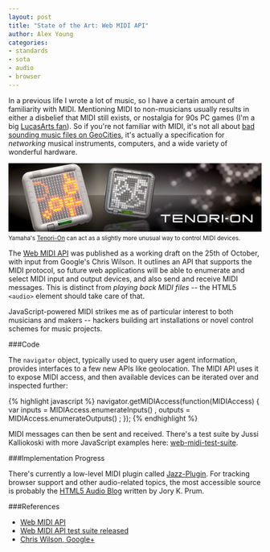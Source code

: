 ```yaml
---
layout: post
title: "State of the Art: Web MIDI API"
author: Alex Young
categories: 
- standards
- sota
- audio
- browser
---
```


In a previous life I wrote a lot of music, so I have a certain amount of familiarity with MIDI.  Mentioning MIDI to non-musicians usually results in either a disbelief that MIDI still exists, or nostalgia for 90s PC games (I'm a big [LucasArts fan](http://alexyoung.org/2011/05/07/scumm/)).  So if you're not familiar with MIDI, it's not all about [bad sounding music files on GeoCities](http://mudcu.be/midi-js/), it's actually a specification for _networking_ musical instruments, computers, and a wide variety of wonderful hardware.

<div class="image">
  <img src="/images/posts/tenorion.png" alt="" />
  <small>Yamaha's <a href="http://europe.yamaha.com/en/products/musical-instruments/entertainment/tenori-on/tenori-on_series/?mode=series%23tab=feature#tab=feature">Tenori-On</a> can act as a slightly more unusual way to control MIDI devices.</small>
</div>

The [Web MIDI API](http://www.w3.org/TR/2012/WD-webmidi-20121025/) was published as a working draft on the 25th of October, with input from Google's Chris Wilson.  It outlines an API that supports the MIDI protocol, so future web applications will be able to enumerate and select MIDI input and output devices, and also send and receive MIDI messages.  This is distinct from _playing back MIDI files_ -- the HTML5 `<audio>` element should take care of that.

JavaScript-powered MIDI strikes me as of particular interest to both musicians and makers -- hackers building art installations or novel control schemes for music projects.

###Code

The `navigator` object, typically used to query user agent information, provides interfaces to a few new APIs like geolocation.  The MIDI API uses it to expose MIDI access, and then available devices can be iterated over and inspected further:

{% highlight javascript %}
navigator.getMIDIAccess(function(MIDIAccess) {
  var inputs = MIDIAccess.enumerateInputs()
    , outputs = MIDIAccess.enumerateOutputs()
    ;
});
{% endhighlight %}

MIDI messages can then be sent and received.  There's a test suite by Jussi Kalliokoski with more JavaScript examples here: [web-midi-test-suite](https://github.com/jussi-kalliokoski/web-midi-test-suite).

###Implementation Progress

There's currently a low-level MIDI plugin called [Jazz-Plugin](http://jazz-soft.net/).  For tracking browser support and other audio-related topics, the most accessible source is probably the [HTML5 Audio Blog](http://www.html5audio.org/) written by Jory K. Prum.

###References

* [Web MIDI API](http://www.w3.org/TR/2012/WD-webmidi-20121025/#idl-def-MIDIAccess)
* [Web MIDI API test suite released](http://www.html5audio.org/2012/06/web-midi-api-test-suite-released.html)
* [Chris Wilson, Google+](https://plus.google.com/106422711035746240826/posts/YD8XPKY6pe4)
